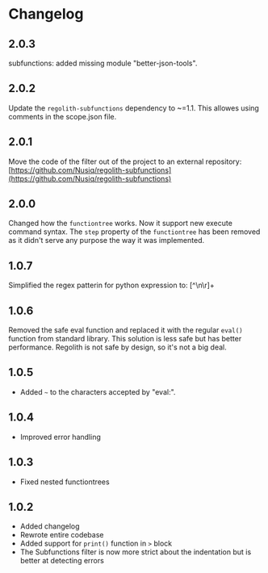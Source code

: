 # Changelog
## 2.0.3
subfunctions: added missing module "better-json-tools".
## 2.0.2
Update the `regolith-subfunctions` dependency to ~=1.1. This allowes using comments
in the scope.json file.
## 2.0.1
Move the code of the filter out of the project to an external repository:
[https://github.com/Nusiq/regolith-subfunctions](https://github.com/Nusiq/regolith-subfunctions)
## 2.0.0
Changed how the `functiontree` works. Now it support new execute command syntax. The `step` property
of the `functiontree` has been removed as it didn't serve any purpose the way it was implemented.
## 1.0.7
Simplified the regex patterin for python expression to: [^\n\r]+
## 1.0.6
Removed the safe eval function and replaced it with the regular `eval()` function from
standard library. This solution is less safe but has better performance. Regolith is
not safe by design, so it's not a big deal.
## 1.0.5
- Added `~` to the characters accepted by "eval:".
## 1.0.4
- Improved error handling
## 1.0.3
- Fixed nested functiontrees
## 1.0.2
- Added changelog
- Rewrote entire codebase
- Added support for `print()` function in `>` block
- The Subfunctions filter is now more strict about the indentation but is
  better at detecting errors
